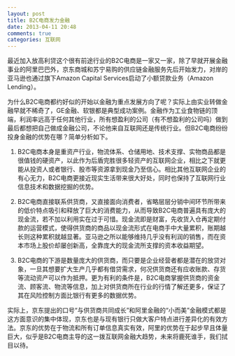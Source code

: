 ```yaml
---
layout: post
title: B2C电商发力金融
date: 2013-04-11 20:48
comments: true
categories: 互联网
---
```

最近加入放高利贷这个很有前途行业的B2C电商是一家又一家，除了早就开展金融事业的阿里巴巴外，京东商城和苏宁易购的供应链金融服务先后开始发力，对岸的亚马逊也通过旗下Amazon Capital Services启动了小额贷款业务（Amazon Lending）。

为什么B2C电商都约好似的开始以金融为重点发展方向了呢？实际上由实业转做金融早就不稀奇了，GE金融、软银都是典型成功案例。金融作为工业食物链的顶端，利润率远高于任何其他行业，所有想盈利的公司（有不想盈利的公司吗）做到最后都想把自己做成金融公司，不论他来自互联网还是传统行业。但B2C电商纷纷投身金融的优势在哪？简单分析如下。

1. B2C电商本身是重资产行业，物流体系、仓储用地、技术支撑、实物商品都是很值钱的硬资产，以此作为后盾完胜很多轻资产的互联网企业，相比之下就更能从投资人或者银行、股市等资源拿到现金乃至信心。相比其他互联网企业的有心无力，B2C电商更接近现实生活带来很大好处，同时也保持了互联网行业信息技术和数据挖掘的优势。

2. B2C电商直接联系供货商，又直接面向消费者，省略层层分销中间环节所带来的低价特点吸引和释放了巨大的消费能力，从而导致B2C电商普遍具有庞大的现金流，若不加以利用实在过于可惜。现金流即是财富，先收货入仓再定期付款的运营模式，使得供货商的商品以现金流形式在电商手中大量累积，账期越长则这种累积就越显著。亚马逊之所以能够维持几乎没有利润的销售，而在资本市场上股价却屡创新高，全靠庞大的现金流所支撑的资本收益期望。

3. B2C电商的下游是数量庞大的供货商，而只要是企业经营者都是潜在的放贷对象，一旦其想要扩大生产几乎都有借贷需求，何况供货商还有应收账款、存货等流动资产可以作为抵押。更为有利的条件是，B2C电商掌握供货商的资金流、顾客流、物流等信息，加上对供货商所在行业的行情了解还更多，保证了其在风险控制方面比银行有更多的数据优势。

实际上，京东提出的口号“与供货商共同成长”和阿里金融的“小而美”金融模式都是这方面意识的集中体现，京东也是与现有银行只做大客户特点进行差异化的有效方法。京东的优势在于物流和所有订单信息真实有效，阿里的优势在于起步早且体量巨大，似乎是B2C电商主导的这一拨互联网金融大趋势，未来将鹿死谁手，我们拭目以待。


